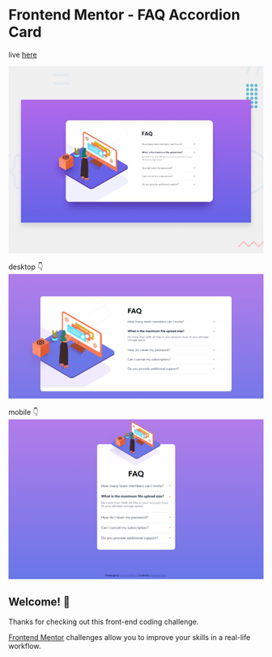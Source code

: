 # Frontend Mentor - FAQ Accordion Card

live [here](https://faq-accordion-card-main-eight.vercel.app/)

![Design preview for the FAQ Accordion Card coding challenge](./design/desktop-preview.jpg)

desktop 👇
![final desktop version](./screenshots/desktop.png)

mobile 👇
![final mobile version](./screenshots/mobile.png)

## Welcome! 👋

Thanks for checking out this front-end coding challenge.

[Frontend Mentor](https://www.frontendmentor.io) challenges allow you to improve your skills in a real-life workflow.
